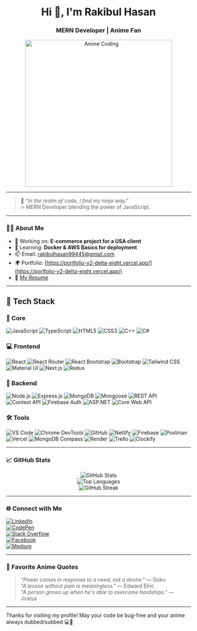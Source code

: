 <!-- Rakibul Hasan's Anime-themed GitHub Profile README -->

<h1 align="center">Hi 👋, I'm Rakibul Hasan</h1>
<h3 align="center">MERN Developer | Anime Fan</h3>

<p align="center">
  <img src="https://media.giphy.com/media/3ohc1292T5zsYqsO7m/giphy.gif" width="400" alt="Anime Coding" />
</p>

---

> 🧠 *"In the realm of code, I find my ninja way."*  
> 🔥 MERN Developer blending the power of JavaScript.

---

### 🧑‍💻 About Me

- 🔭 Working on: **E-commerce project for a USA client**
- 🌱 Learning: **Docker & AWS Basics for deployment**
- 📫 Email: [rakibulhasan99445@gmail.com](mailto:rakibulhasan99445@gmail.com)
- 🌍 Portfolio: [https://portfolio-v2-delta-eight.vercel.app/](https://portfolio-v2-delta-eight.vercel.app/)
- 📄 [My Resume](https://drive.google.com/file/d/135LyJiiJvw3AJZwHBizIXDdrruZcD0jo/view?usp=drive_link)

---

## 🧰 Tech Stack

### 🔹 Core
![JavaScript](https://img.shields.io/badge/JavaScript-F7DF1E?style=for-the-badge&logo=javascript&logoColor=black)
![TypeScript](https://img.shields.io/badge/TypeScript-3178C6?style=for-the-badge&logo=typescript&logoColor=white)
![HTML5](https://img.shields.io/badge/HTML5-E34F26?style=for-the-badge&logo=html5&logoColor=white)
![CSS3](https://img.shields.io/badge/CSS3-1572B6?style=for-the-badge&logo=css3&logoColor=white)
![C++](https://img.shields.io/badge/C++-00599C?style=for-the-badge&logo=c%2B%2B&logoColor=white)
![C#](https://img.shields.io/badge/C%23-239120?style=for-the-badge&logo=c-sharp&logoColor=white)

### 💻 Frontend
![React](https://img.shields.io/badge/React-20232A?style=for-the-badge&logo=react&logoColor=61DAFB)
![React Router](https://img.shields.io/badge/React_Router-CA4245?style=for-the-badge&logo=react-router&logoColor=white)
![React Bootstrap](https://img.shields.io/badge/React_Bootstrap-563D7C?style=for-the-badge&logo=react-bootstrap&logoColor=white)
![Bootstrap](https://img.shields.io/badge/Bootstrap-7952B3?style=for-the-badge&logo=bootstrap&logoColor=white)
![Tailwind CSS](https://img.shields.io/badge/Tailwind_CSS-38B2AC?style=for-the-badge&logo=tailwind-css&logoColor=white)
![Material UI](https://img.shields.io/badge/Material_UI-0081CB?style=for-the-badge&logo=mui&logoColor=white)
![Next.js](https://img.shields.io/badge/Next.js-000000?style=for-the-badge&logo=nextdotjs&logoColor=white)
![Redux](https://img.shields.io/badge/Redux-764ABC?style=for-the-badge&logo=redux&logoColor=white)

### 🔧 Backend
![Node.js](https://img.shields.io/badge/Node.js-339933?style=for-the-badge&logo=nodedotjs&logoColor=white)
![Express.js](https://img.shields.io/badge/Express.js-000000?style=for-the-badge&logo=express&logoColor=white)
![MongoDB](https://img.shields.io/badge/MongoDB-4EA94B?style=for-the-badge&logo=mongodb&logoColor=white)
![Mongoose](https://img.shields.io/badge/Mongoose-880000?style=for-the-badge&logo=mongoose&logoColor=white)
![REST API](https://img.shields.io/badge/REST_API-FF6F00?style=for-the-badge)
![Context API](https://img.shields.io/badge/Context_API-61DAFB?style=for-the-badge&logo=react&logoColor=white)
![Firebase Auth](https://img.shields.io/badge/Firebase_Auth-FFCA28?style=for-the-badge&logo=firebase&logoColor=black)
![ASP.NET](https://img.shields.io/badge/ASP.Net-512BD4?style=for-the-badge&logo=dotnet&logoColor=white)
![Core Web API](https://img.shields.io/badge/Core_Web_API-512BD4?style=for-the-badge&logo=dotnet&logoColor=white)

### 🛠️ Tools
![VS Code](https://img.shields.io/badge/VS_Code-007ACC?style=for-the-badge&logo=visual-studio-code&logoColor=white)
![Chrome DevTools](https://img.shields.io/badge/Chrome_DevTools-4285F4?style=for-the-badge&logo=googlechrome&logoColor=white)
![GitHub](https://img.shields.io/badge/GitHub-181717?style=for-the-badge&logo=github&logoColor=white)
![Netlify](https://img.shields.io/badge/Netlify-00C7B7?style=for-the-badge&logo=netlify&logoColor=white)
![Firebase](https://img.shields.io/badge/Firebase-FFCA28?style=for-the-badge&logo=firebase&logoColor=black)
![Postman](https://img.shields.io/badge/Postman-FF6C37?style=for-the-badge&logo=postman&logoColor=white)
![Vercel](https://img.shields.io/badge/Vercel-000000?style=for-the-badge&logo=vercel&logoColor=white)
![MongoDB Compass](https://img.shields.io/badge/MongoDB_Compass-47A248?style=for-the-badge&logo=mongodb&logoColor=white)
![Render](https://img.shields.io/badge/Render-46E3B7?style=for-the-badge&logo=render&logoColor=black)
![Trello](https://img.shields.io/badge/Trello-0052CC?style=for-the-badge&logo=trello&logoColor=white)
![Clockify](https://img.shields.io/badge/Clockify-03A9F4?style=for-the-badge&logo=clockify&logoColor=white)


---

### 📈 GitHub Stats

<p align="center">
  <img src="https://github-readme-stats.vercel.app/api?username=rakibulhasan2&show_icons=true&theme=tokyonight" alt="GitHub Stats" />
  <br/>
  <img src="https://github-readme-stats.vercel.app/api/top-langs/?username=rakibulhasan2&layout=compact&theme=tokyonight" alt="Top Languages" />
  <br/>
  <img src="https://github-readme-streak-stats.herokuapp.com/?user=rakibulhasan2&theme=tokyonight" alt="GitHub Streak" />
</p>

---

### 🌐 Connect with Me

[![LinkedIn](https://img.shields.io/badge/LinkedIn-0A66C2?style=for-the-badge&logo=linkedin&logoColor=white)](https://linkedin.com/in/rakibulhasan)  
[![CodePen](https://img.shields.io/badge/CodePen-000000?style=for-the-badge&logo=codepen&logoColor=white)](https://codepen.io/rakibulhasan)  
[![Stack Overflow](https://img.shields.io/badge/Stack_Overflow-FE7A16?style=for-the-badge&logo=stack-overflow&logoColor=white)](https://stackoverflow.com/users/rakibulhasan)  
[![Facebook](https://img.shields.io/badge/Facebook-1877F2?style=for-the-badge&logo=facebook&logoColor=white)](https://facebook.com/rakibulhasan)  
[![Medium](https://img.shields.io/badge/Medium-12100E?style=for-the-badge&logo=medium&logoColor=white)](https://medium.com/@rakibulhasan) 

---

### 🎴 Favorite Anime Quotes

> *"Power comes in response to a need, not a desire."* — Goku  
> *"A lesson without pain is meaningless."* — Edward Elric  
> *"A person grows up when he's able to overcome hardships."* — Jiraiya  

---

Thanks for visiting my profile! May your code be bug-free and your anime always dubbed/subbed 💻🍜

